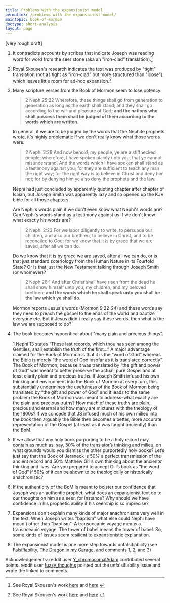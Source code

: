 ```yaml
---
title: Problems with the expansionist model
permalink: /problems-with-the-expansionist-model/
maintopic: book-of-mormon
doctype: short-analysis
layout: page
---
```


[very rough draft]

1. It contradicts accounts by scribes that indicate Joseph was reading word for word from the seer stone (aka an "iron-clad" translation).[^ironclad_and_tight]

1. Royal Skousen's research indicates the text was produced by "tight" translation (not as tight as "iron-clad" but more structured than "loose"), which leaves little room for ad-hoc expansion.[^ironclad_and_tight]

1. Many scripture verses from the Book of Mormon seem to lose potency:

    > 2 Neph 25:22 Wherefore, these things shall go from generation to generation as long as the earth shall stand; and they shall go according to the will and pleasure of God; **and the nations who shall possess them shall be judged of them according to the words which are written**.

    In general, if we are to be judged by the words that the Nephite prophets wrote, it's highly problematic if we don't really know what those words were.

    > 2 Nephi 2:28 And now behold, my people, ye are a stiffnecked people; wherefore, I have spoken plainly unto you, that ye cannot misunderstand. And the words which I have spoken shall stand as a testimony against you; for they are sufficient to teach any man the right way; for the right way is to believe in Christ and deny him not; for by denying him ye also deny the prophets and the law.

    Nephi had just concluded by apparently quoting chapter after chapter of Isaiah, but Joseph Smith was apparently lazy and so opened up the KJV bible for all those chapters.

    Are Nephi's words plain if we don't even know what Nephi's words are?  Can Nephi's words stand as a testimony against us if we don't know what exactly his words are?

    > 2 Nephi 2:23 For we labor diligently to write, to persuade our children, and also our brethren, to believe in Christ, and to be reconciled to God; for we know that it is by grace that we are saved, after all we can do.

    Do we know that it is by grace we are saved, after all we can do, or is that just standard soteriology from the Human Nature in its Fourfold State?  Or is that just the New Testament talking through Joseph Smith (or whomever)?

    > 2 Neph 26:1 And after Christ shall have risen from the dead he shall show himself unto you, my children, and my beloved brethren; **and the words which he shall speak unto you shall be the law which ye shall do**.

    Mormon reports Jesus's words (Mormon 9:22-24) and these words say they need to preach the gospel to the ends of the world and baptize everyone etc. But if Jesus didn't really say these words, then what is the law we are supposed to do?

1. The book becomes hypocritical about "many plain and precious things".

    1 Nephi 13 states “These last records, which thou has seen among the Gentiles, shall establish the truth of the first…” A major advantage claimed for the Book of Mormon is that it is the “word of God” whereas the Bible is merely “the word of God insofar as it is translated correctly”. The Book of Mormon, because it was translated by “the gift and power of God” was meant to better preserve the actual, pure Gospel and at least clarify plain and precious truths. If Joseph Smith infused his own thinking and environment into the Book of Mormon at every turn, this substantially undermines the usefulness of the Book of Mormon being translated by “the gift and power of God” and it leads to the same problem the Book of Mormon was meant to address–what exactly are the plain and precious truths? How much of these truths are plain, precious and eternal and how many are mixtures with the theology of the 1800s? If we concede that JS infused much of his own milieu into the book then arguably the Bible then becomes a better, more accurate representation of the Gospel (at least as it was taught anciently) than the BoM.

1. If we allow that any holy book purporting to be a holy record may contain as much as, say, 50% of the translator’s thinking and milieu, on what grounds would you dismiss the other purportedly holy books? Let’s just say that the Book of Jeraneck is 50% a perfect transmission of the ancient record and 50% Matthew Gill’s own thinking about the ancients’ thinking and lives. Are you prepared to accept Gill’s book as “the word of God” if 50% of it can be shown to be theologically or historically anachronistic?

1. If the authenticity of the BoM is meant to bolster our confidence that Joseph was an authentic prophet, what does an expansionist text do to our thoughts on him as a seer, for instance? Why should we have confidence in his prophetic ability if his seership is so imprecise?

1. Expansions don't explain many kinds of major anachronisms very well in the text. When Joseph writes "baptism" what else could Nephi have mean't other than "baptism". A transoceanic voyage means a transoceanic voyage. The tower of babel means the tower of babel.  So, some kinds of issues seem resilient to expansionistic explanation.

1. The expansionist model is one more step towards unfalsifiability (see [Falsifiability](https://rationalwiki.org/wiki/Falsifiability), [The Dragon in my Garage](https://rationalwiki.org/wiki/The_Dragon_in_My_Garage), and comments [1](https://www.reddit.com/r/mormon/comments/9kikqc/nonbelieving_but_outwardly_active_mormon_says_hes/e6zzeqc/), [2](https://www.reddit.com/r/mormon/comments/9fjx91/moronis_promise_experiences/e5x9n06/), and [3](https://www.reddit.com/r/mormon/comments/96i4zz/the_grammar_and_alphabet_of_the_spanish_language/e40mjn6/))

Acknowledgements: reddit user [Y_chromosomalAdam](https://www.reddit.com/user/Y_chromosomalAdam) contributed several points.  reddit user [fuzzy_thoughts](https://www.reddit.com/u/fuzzy_thoughts) pointed out the unfalsifiability issue and wrote the linked to comments.

[^ironclad_and_tight]: See Royal Skousen's work [here](https://scholarsarchive.byu.edu/jbms/vol7/iss1/4/) and [here](http://criticaltext.byustudies.byu.edu/translating-book-mormon-evidence-original-manuscript).

